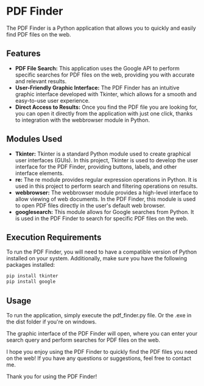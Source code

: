 # PDF Finder

The PDF Finder is a Python application that allows you to quickly and easily find PDF files on the web.

## Features
- **PDF File Search:** This application uses the Google API to perform specific searches for PDF files on the web, providing you with accurate and relevant results.
- **User-Friendly Graphic Interface:** The PDF Finder has an intuitive graphic interface developed with Tkinter, which allows for a smooth and easy-to-use user experience.
- **Direct Access to Results:** Once you find the PDF file you are looking for, you can open it directly from the application with just one click, thanks to integration with the webbrowser module in Python.

## Modules Used
- **Tkinter:** Tkinter is a standard Python module used to create graphical user interfaces (GUIs). In this project, Tkinter is used to develop the user interface for the PDF Finder, providing buttons, labels, and other interface elements.
- **re:** The re module provides regular expression operations in Python. It is used in this project to perform search and filtering operations on results.
- **webbrowser:** The webbrowser module provides a high-level interface to allow viewing of web documents. In the PDF Finder, this module is used to open PDF files directly in the user's default web browser.
- **googlesearch:** This module allows for Google searches from Python. It is used in the PDF Finder to search for specific PDF files on the web.

## Execution Requirements
To run the PDF Finder, you will need to have a compatible version of Python installed on your system. Additionally, make sure you have the following packages installed:
```bash
pip install tkinter
pip install google
```

## Usage
To run the application, simply execute the pdf_finder.py file. Or the .exe in the dist folder if you're on windows.

The graphic interface of the PDF Finder will open, where you can enter your search query and perform searches for PDF files on the web.

I hope you enjoy using the PDF Finder to quickly find the PDF files you need on the web! If you have any questions or suggestions, feel free to contact me.

Thank you for using the PDF Finder!
